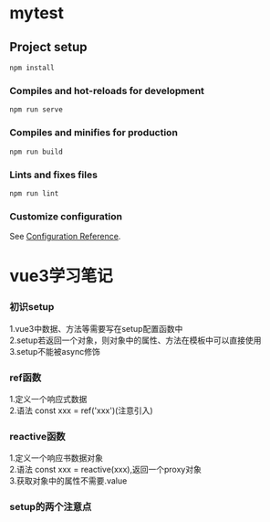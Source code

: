 # mytest

## Project setup
```
npm install
```

### Compiles and hot-reloads for development
```
npm run serve
```

### Compiles and minifies for production
```
npm run build
```

### Lints and fixes files
```
npm run lint
```

### Customize configuration
See [Configuration Reference](https://cli.vuejs.org/config/).


# vue3学习笔记
### 初识setup
1.vue3中数据、方法等需要写在setup配置函数中    
2.setup若返回一个对象，则对象中的属性、方法在模板中可以直接使用    
3.setup不能被async修饰    
### ref函数
1.定义一个响应式数据   
2.语法 const xxx = ref('xxx')(注意引入)    

### reactive函数
1.定义一个响应书数据对象    
2.语法 const xxx = reactive(xxx),返回一个proxy对象    
3.获取对象中的属性不需要.value    

### setup的两个注意点
